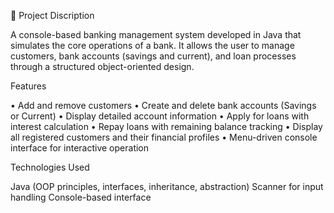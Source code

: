 🧮 Project Discription

A console-based banking management system developed in Java that simulates the core operations of a bank. 
It allows the user to manage customers, bank accounts (savings and current), and loan processes through a 
structured object-oriented design.

Features

• Add and remove customers
• Create and delete bank accounts (Savings or Current)
• Display detailed account information
• Apply for loans with interest calculation
• Repay loans with remaining balance tracking
• Display all registered customers and their financial profiles
• Menu-driven console interface for interactive operation

Technologies Used

Java (OOP principles, interfaces, inheritance, abstraction)
Scanner for input handling
Console-based interface

